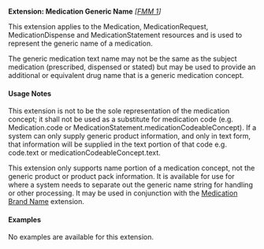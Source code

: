 **Extension: Medication Generic Name**  *[[FMM 1](guidance.html)]*

This extension applies to the Medication, MedicationRequest, MedicationDispense and MedicationStatement resources and is used to represent the generic name of a medication.

The generic medication text name may not be the same as the subject medication (prescribed, dispensed or stated) but may be used to provide an additional or equivalent drug name that is a generic medication concept.


#### Usage Notes
This extension is not to be the sole representation of the medication concept; it shall not be used as a substitute for medication code (e.g. Medication.code or MedicationStatement.medicationCodeableConcept). If a system can only supply generic product information, and only in text form, that information will be supplied in the text portion of that code e.g. code.text or medicationCodeableConcept.text.

This extension only supports name portion of a medication concept, not the generic product or product pack information. It is available for use for where a system needs to separate out the generic name string for handling or other processing. It may be used in conjunction with the [Medication Brand Name](StructureDefinition-medication-brand-name.html) extension.


#### Examples
No examples are available for this extension.

